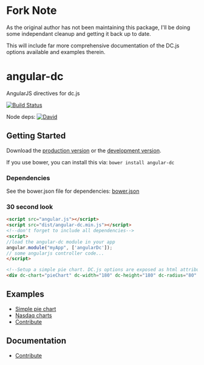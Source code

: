 # Fork Note

As the original author has not been maintaining this package, I'll be doing some independant cleanup and getting it back up to date.

This will include far more comprehensive documentation of the DC.js options available and examples therein.

# angular-dc

AngularJS directives for dc.js

[![Build Status](https://travis-ci.org/TomNeyland/angular-dc.svg)](https://travis-ci.org/TomNeyland/angular-dc)

Node deps: [![David](https://david-dm.org/TomNeyland/neweden.im-frontend.svg)](https://david-dm.org/TomNeyland/angular-dc.svg)

## Getting Started

Download the [production version][min] or the [development version][max].

[min]: https://raw.github.com/TomNeyland/angular-dc/master/dist/angular-dc.min.js
[max]: https://raw.github.com/TomNeyland/angular-dc/master/dist/angular-dc.js

If you use bower, you can install this via: `bower install angular-dc`

### Dependencies
See the bower.json file for dependencies: [bower.json][bower.json]

[bower.json]: https://github.com/TomNeyland/angular-dc/blob/master/bower.json

### 30 second look

```html
<script src="angular.js"></script>
<script src="dist/angular-dc.min.js"></script>
<!--don't forget to include all dependencies-->
<script>
//load the angular-dc module in your app
angular.module("myApp", ['angularDc']);
// some angularjs controller code...
</script>

<!--Setup a simple pie chart. DC.js options are exposed as html attributes-->
<div dc-chart="pieChart" dc-width="180" dc-height="180" dc-radius="80" dc-dimension="gainOrLoss" dc-group="gainOrLossGroup" class="dc-chart"></div>
```

## Examples
- [Simple pie chart][pie]
- [Nasdaq charts][nasqad]
- [Contribute][help-examples]

[pie]: https://tomneyland.github.io/angular-dc/example/stocks/pie.html
[nasqad]: https://tomneyland.github.io/angular-dc/example/stocks/nasdaq.html
[help-examples]: https://github.com/TomNeyland/angular-dc/issues/2


## Documentation
- [Contribute][help-docs]

[help-docs]: https://github.com/TomNeyland/angular-dc/issues/1

